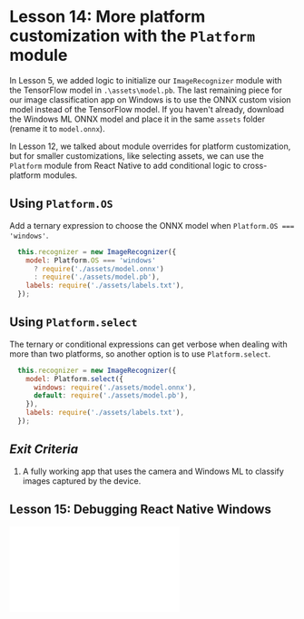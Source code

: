 # Lesson 14: More platform customization with the `Platform` module

In Lesson 5, we added logic to initialize our `ImageRecognizer` module with the TensorFlow model in `.\assets\model.pb`. The last remaining piece for our image classification app on Windows is to use the ONNX custom vision model instead of the TensorFlow model. If you haven't already, download the Windows ML ONNX model and place it in the same `assets` folder (rename it to `model.onnx`).

In Lesson 12, we talked about module overrides for platform customization, but for smaller customizations, like selecting assets, we can use the `Platform` module from React Native to add conditional logic to cross-platform modules. 

## Using `Platform.OS`

Add a ternary expression to choose the ONNX model when `Platform.OS === 'windows'`.
```js
  this.recognizer = new ImageRecognizer({
    model: Platform.OS === 'windows' 
      ? require('./assets/model.onnx') 
      : require('./assets/model.pb'),
    labels: require('./assets/labels.txt'),
  });
```  

## Using `Platform.select`

The ternary or conditional expressions can get verbose when dealing with more than two platforms, so another option is to use `Platform.select`.
```js
  this.recognizer = new ImageRecognizer({
    model: Platform.select({
      windows: require('./assets/model.onnx'),
      default: require('./assets/model.pb'),
    }),
    labels: require('./assets/labels.txt'),
  });
```  

## _Exit Criteria_
1. A fully working app that uses the camera and Windows ML to classify images captured by the device.

## Lesson 15: Debugging React Native Windows
![Continue](./15.md)